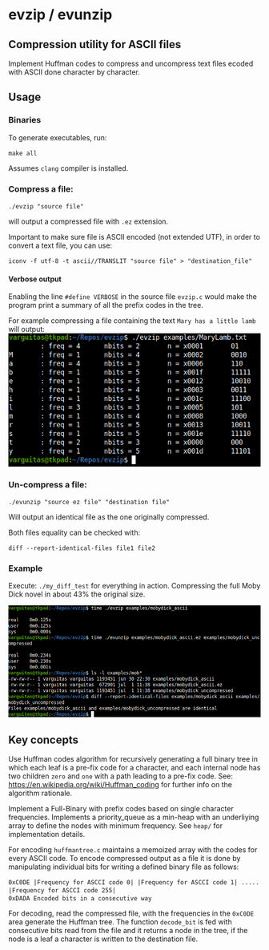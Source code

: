 # evzip / evunzip

## Compression utility for ASCII files 
Implement Huffman codes to compress and uncompress text files ecoded with ASCII done character by character.

## Usage

### Binaries
To generate executables, run:
```
make all
```
Assumes `clang` compiler is installed.

### Compress a file:

```
./evzip "source file"
```
will output a compressed file with `.ez` extension.

Important to make sure file is ASCII encoded (not extended UTF), in order to convert a text file, you can use:
```
iconv -f utf-8 -t ascii//TRANSLIT "source file" > "destination_file"
```

#### Verbose output
Enabling the line `#define VERBOSE` in the source file `evzip.c` would make the program print a summary of all the prefix codes in the tree.

For example compressing a file containing the text `Mary has a little lamb` will output:
![mary](/examples/mary.png)

### Un-compress a file:
```
./evunzip "source ez file" "destination file"
```
Will output an identical file as the one originally compressed.

Both files equality can be checked with:
```
diff --report-identical-files file1 file2
```

### Example
Execute: `./my_diff_test` for everything in action.  Compressing the full Moby Dick novel in about 43% the original size.

![example](/examples/example.png)

## Key concepts
Use Huffman codes algorithm for recursively generating a full binary tree in which each leaf is a pre-fix code for a character, and each internal node has two children `zero` and `one` with a path leading to a pre-fix code.
See: https://en.wikipedia.org/wiki/Huffman_coding for further info on the algorithm rationale.

Implement a Full-Binary with prefix codes based on single character frequencies.  Implements a priority_queue as a min-heap with an underliying array to define the nodes with minimum frequency.  See `heap/` for implementation details.

For encoding `huffmantree.c` maintains a memoized array with the codes for every ASCII code.  To encode compressed output as a file it is done by manipulating individual bits for writing a defined binary file as follows: 
```
0xC0DE |Frequency for ASCCI code 0| |Frequency for ASCCI code 1| ..... |Frequency for ASCCI code 255|
0xDADA Encoded bits in a consecutive way
```

For decoding, read the compressed file, with the frequencies in the `0xC0DE` area generate the Huffman tree.  The function `decode_bit` is fed with consecutive bits read from the file and it returns a node in the tree, if the node is a leaf a character is written to the destination file.



